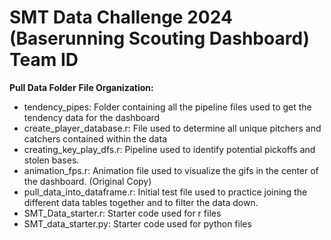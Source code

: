# SMT Data Challenge 2024 (Baserunning Scouting Dashboard) Team ID 
**Pull Data Folder**
**File Organization:**
- tendency_pipes: Folder containing all the pipeline files used to get the tendency data for the dashboard
- create_player_database.r: File used to determine all unique pitchers and catchers contained within the data
- creating_key_play_dfs.r: Pipeline used to identify potential pickoffs and stolen bases.
- animation_fps.r: Animation file used to visualize the gifs in the center of the dashboard. (Original Copy)
- pull_data_into_dataframe.r: Initial test file used to practice joining the different data tables together and to filter the data down.
- SMT_Data_starter.r: Starter code used for r files
- SMT_data_starter.py: Starter code used for python files
  
